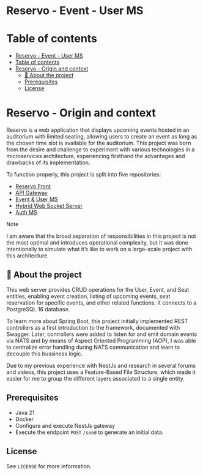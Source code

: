 # Reservo - Event - User MS


# Table of contents


- [Reservo - Event - User MS](#reservo---event---user-ms)
- [Table of contents](#table-of-contents)
- [Reservo - Origin and context](#reservo---origin-and-context)
  - [🧠 About the project](#-about-the-project)
  - [Prerequisites](#prerequisites)
  - [License](#license)

# Reservo - Origin and context

Reservo is a web application that displays upcoming events hosted in an auditorium with limited seating, allowing users to create an event as long as the chosen time slot is available for the auditorium. This project was born from the desire and challenge to experiment with various technologies in a microservices architecture, experiencing firsthand the advantages and drawbacks of its implementation.

To function properly, this project is split into five repositories:
- [Reservo Front](https://github.com/Hector-f-Romero/reservo-front)
- [API Gateway](https://github.com/Hector-f-Romero/reservo-api-gateway)
- [Event & User MS](https://github.com/Hector-f-Romero/reservo-events-user-ms)
- [Hybrid Web Socket Server](https://github.com/Hector-f-Romero/reservo-ws-ms)
- [Auth MS](https://github.com/Hector-f-Romero/reservo-auth-ms)
  
> [!NOTE]
> I am aware that the broad separation of responsibilities in this project is not the most optimal and introduces operational complexity, but it was done intentionally to simulate what it’s like to work on a large-scale project with this architecture.


## 🧠 About the project

This web server provides CRUD operations for the User, Event, and Seat entities, enabling event creation, listing of upcoming events, seat reservation for specific events, and other related functions. It connects to a PostgreSQL 16 database.

To learn more about Spring Boot, this project initially implemented REST controllers as a first introduction to the framework, documented with Swagger. Later, controllers were added to listen for and emit domain events via NATS and by means of Aspect Oriented Programming (AOP), I was able to centralize error handling during NATS communication and learn to decouple this bussiness logic.

Due to my previous experience with NestJs and research in several forums and videos, this project uses a Feature-Based File Structure, which made it easier for me to group the different layers associated to a single entity.

## Prerequisites

- Java 21  
- Docker
- Configure and execute NestJs gateway
- Execute the endpoint `POST` `/seed` to generate an initial data.


## License

See `LICENSE` for more information.
